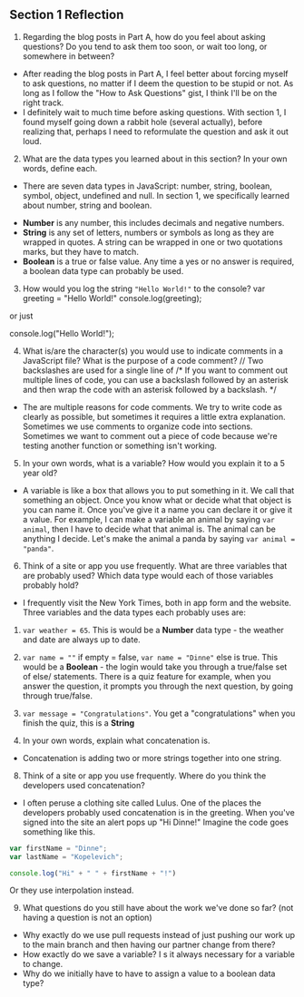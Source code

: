 ## Section 1 Reflection

1. Regarding the blog posts in Part A, how do you feel about asking questions? Do you tend to ask them too soon, or wait too long, or somewhere in between?
* After reading the blog posts in Part A, I feel better about forcing myself to ask questions, no matter if I deem the question to be stupid or not. As long as I follow the "How to Ask Questions" gist, I think I'll be on the right track.
* I definitely wait to much time before asking questions. With section 1, I found myself going down a rabbit hole (several actually), before realizing that, perhaps I need to reformulate the question and ask it out loud.

2. What are the data types you learned about in this section? In your own words, define each.
* There are seven data types in JavaScript: number, string, boolean, symbol, object, undefined and null. In section 1, we specifically learned about number, string and boolean.
- **Number** is any number, this includes decimals and negative numbers.
- **String** is any set of letters, numbers or symbols as long as they are wrapped in quotes. A string can be wrapped in one or two quotations marks, but they have to match.
- **Boolean** is a true or false value. Any time a yes or no answer is required, a boolean data type can probably be used.

3. How would you log the string `"Hello World!"` to the console?
var greeting = "Hello World!"
console.log(greeting);

or just

console.log("Hello World!");

4. What is/are the character(s) you would use to indicate comments in a JavaScript file? What is the purpose of a code comment?
// Two backslashes are used for a single line of
/* If you want to comment out multiple lines of code, you can use a backslash followed by an asterisk and then wrap the code with an asterisk followed by a backslash. */
* The are multiple reasons for code comments. We try to write code as clearly as possible, but sometimes it requires a little extra explanation. Sometimes we use comments to organize code into sections. Sometimes we want to comment out a piece of code because we're testing another function or something isn't working.

5. In your own words, what is a variable? How would you explain it to a 5 year old?
* A variable is like a box that allows you to put something in it. We call that something an object. Once you know what or decide what that object is you can name it. Once you've give it a name you can declare it or give it a value. For example, I can make a variable an animal by saying `var animal`, then I have to decide what that animal is. The animal can be anything I decide. Let's make the animal a panda by saying `var animal = "panda"`.

6. Think of a site or app you use frequently. What are three variables that are probably used? Which data type would each of those variables probably hold?
* I frequently visit the New York Times, both in app form and the website. Three variables and the data types each probably uses are:
1. `var weather = 65`. This is would be a **Number** data type - the weather and date are always up to date.
2. `var name = ""` if empty = false, `var name = "Dinne"` else is true. This would be a **Boolean** - the login would take you through a true/false set of else/ statements. There is a quiz feature for example, when you answer the question, it prompts you through the next question, by going through true/false.
3. `var message = "Congratulations"`. You get a "congratulations" when you finish the quiz, this is a **String**

7. In your own words, explain what concatenation is.
* Concatenation is adding two or more strings together into one string.

8. Think of a site or app you use frequently. Where do you think the developers used concatenation?
* I often peruse a clothing site called Lulus. One of the places the developers probably used concatenation is in the greeting. When you've signed into the site an alert pops up "Hi Dinne!" Imagine the code goes something like this.

 ```javascript
 var firstName = "Dinne";
 var lastName = "Kopelevich";

 console.log("Hi" + " " + firstName + "!")
 ```

 Or they use interpolation instead.


9. What questions do you still have about the work we've done so far? (not having a question is not an option)
* Why exactly do we use pull requests instead of just pushing our work up to the main branch and then having our partner change from there?
* How exactly do we save a variable? I s it always necessary for a variable to change.
* Why do we initially have to have to assign a value to a boolean data type?
